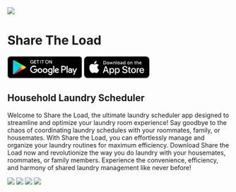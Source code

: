 <img src="https://share-the-load-assets.s3.us-east-2.amazonaws.com/Copy+of+Share+the+Load.png" height="500" >

# Share The Load
[<img src="../google-play-badge.png" height="50">](https://play.google.com/store/apps/details?id=com.sharetheload.app)
[<img src="../appstore-badge.png" height="50">](https://apps.apple.com/us/app/share-the-load/id6480417573?platform=iphone)

## Household Laundry Scheduler

Welcome to Share the Load, the ultimate laundry scheduler app designed to streamline and optimize your laundry room experience! Say goodbye to the chaos of coordinating laundry schedules with your roommates, family, or housemates. With Share the Load, you can effortlessly manage and organize your laundry routines for maximum efficiency.
Download Share the Load now and revolutionize the way you do laundry with your housemates, roommates, or family members. Experience the convenience, efficiency, and harmony of shared laundry management like never before!
<p float="left">
<img src="https://share-the-load-assets.s3.us-east-2.amazonaws.com/ShareTheLoad+Home+.png" width="200">
<img src="https://share-the-load-assets.s3.us-east-2.amazonaws.com/ShareTheLoad+Group.png" width="200">
<img src="https://share-the-load-assets.s3.us-east-2.amazonaws.com/ShareTheLoad+Schedule.png" width="200">
<img src="https://share-the-load-assets.s3.us-east-2.amazonaws.com/ShareTheLoad+Profile.png" width="200">
</p>

